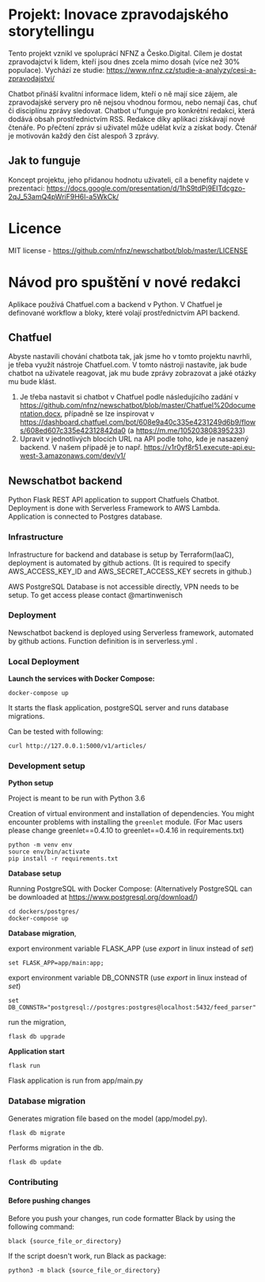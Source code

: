 # Projekt: Inovace zpravodajského storytellingu 
Tento projekt vznikl ve spoluprácí NFNZ a Česko.Digital. Cílem je dostat zpravodajctví k lidem, kteří jsou dnes zcela mimo dosah (více než 30% populace). 
Vychází ze studie: https://www.nfnz.cz/studie-a-analyzy/cesi-a-zpravodajstvi/

Chatbot přináší kvalitní informace lidem, kteří o ně mají sice zájem, ale zpravodajské servery pro ně nejsou vhodnou formou, nebo nemají čas, chuť či disciplínu zprávy sledovat. Chatbot u'funguje pro konkrétní redakci, která dodává obsah prostřednictvím RSS. Redakce díky aplikaci získávají nové čtenáře. Po přečtení zpráv si uživatel může udělat kvíz a získat body. Čtenář je motivován každý den číst alespoň 3 zprávy. 

## Jak to funguje
Koncept projektu, jeho přidanou hodnotu uživateli, cíl a benefity najdete v prezentaci: https://docs.google.com/presentation/d/1hS9tdPj9EITdcgzo-2qJ_53amQ4pWriF9H6l-a5WkCk/

# Licence
MIT license - https://github.com/nfnz/newschatbot/blob/master/LICENSE

# Návod pro spuštění v nové redakci
Aplikace používá Chatfuel.com a backend v Python. V Chatfuel je definované workflow a bloky, které volají prostřednictvím API backend.

## Chatfuel
Abyste nastavili chování chatbota tak, jak jsme ho v tomto projektu navrhli, je třeba využít nástroje Chatfuel.com. V tomto nástroji nastavíte, jak bude chatbot na uživatele reagovat, jak mu bude zprávy zobrazovat a jaké otázky mu bude klást.
1. Je třeba nastavit si chatbot v Chatfuel podle následujícího zadání v https://github.com/nfnz/newschatbot/blob/master/Chatfuel%20documentation.docx, případně se lze inspirovat v https://dashboard.chatfuel.com/bot/608e9a40c335e4231249d6b9/flows/608ed607c335e42312842da0 (a https://m.me/105203808395233)
3. Upravit v jednotlivých blocích URL na API podle toho, kde je nasazený backend. V našem případě je to např. https://v1r0yf8r51.execute-api.eu-west-3.amazonaws.com/dev/v1/<APIname>

## Newschatbot backend

Python Flask REST API application to support Chatfuels Chatbot. Deployment is done with Serverless Framework to AWS Lambda. Application is connected to Postgres database.

### Infrastructure
Infrastructure for backend and database is setup by Terraform(IaaC), deployment is automated by github actions. (It is required to specify AWS_ACCESS_KEY_ID and AWS_SECRET_ACCESS_KEY secrets in github.)

AWS PostgreSQL Database is not accessible directly, VPN needs to be setup. To get access please contact @martinwenisch
  
### Deployment

Newschatbot backend is deployed using Serverless framework, automated by github actions. Function definition is in serverless.yml .

### Local Deployment
**Launch the services with Docker Compose:**

```
docker-compose up
```
It starts the flask application, postgreSQL server and runs database migrations.

Can be tested with following:
```
curl http://127.0.0.1:5000/v1/articles/
```

### Development setup
**Python setup**

Project is meant to be run with Python 3.6

Creation of virtual environment and installation of dependencies. You might encounter problems with installing the `greenlet` module. (For Mac users please change greenlet==0.4.10 to greenlet==0.4.16 in requirements.txt) 
```
python -m venv env
source env/bin/activate
pip install -r requirements.txt
```

**Database setup**

Running PostgreSQL with Docker Compose: (Alternatively PostgreSQL can be downloaded at https://www.postgresql.org/download/)
```
cd dockers/postgres/
docker-compose up
```
**Database migration**, 

export environment variable FLASK_APP (use _export_ in linux instead of _set_)
```
set FLASK_APP=app/main:app;
```
export environment variable DB_CONNSTR (use _export_ in linux instead of _set_)
```
set DB_CONNSTR="postgresql://postgres:postgres@localhost:5432/feed_parser"
```
run the migration,
```
flask db upgrade
```
**Application start**
```
flask run
```
Flask application is run from app/main.py

### Database migration

Generates migration file based on the model (app/model.py).
```
flask db migrate
```
Performs migration in the db.
```
flask db update
```

### Contributing
#### Before pushing changes
Before you push your changes, run code formatter Black by using the following command:
```
black {source_file_or_directory} 
```
If the script doesn't work, run Black as package: 
```
python3 -m black {source_file_or_directory}
```
